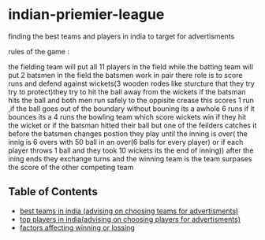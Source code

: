 # indian-priemier-league
finding the best teams and players in india to target for advertisments


 rules of the game :
 
 
the fielding team will put all 11 players in the field while the batting team will put 2 batsmen in the field
the batsmen work in pair there role is to score runs and defend against wickets(3 wooden rodes like sturcture that they try try 
to protect)they try to hit the ball away from the wickets if the batsman hits the ball and both men run safely to the oppisite crease this scores 1 run ,if the ball goes out of the boundary without bouning its a awhole 6 runs if it bounces its a 4 runs 
the bowling team which score wickets win if they hit the wicket or if the batsman hitted their ball but one of the feilders catches it before the batsmen changes postion they play until the inning is over( the innig is 6 overs with 50 ball in an over(6 balls for every player) or if each player throws 1 ball and they took 10 wickets its the end of inning)) after the ining ends they exchange turns and the winning team is the team surpases the score of the other competing team


## Table of Contents
<ul>
<li><a href="#intro">best teams in india (advising on choosing teams for advertisments)</a></li>
<li><a href="#wrangling">top players in india(advising on choosing players for advertisments)</a></li>
<li><a href="#eda">factors affecting winning or lossing</a></li>

</ul>
